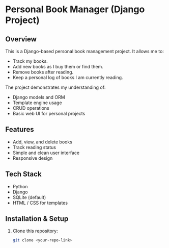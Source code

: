 # Personal Book Manager (Django Project)

## Overview
This is a Django-based personal book management project. It allows me to:
- Track my books.
- Add new books as I buy them or find them.
- Remove books after reading.
- Keep a personal log of books I am currently reading.

The project demonstrates my understanding of:
- Django models and ORM
- Template engine usage
- CRUD operations
- Basic web UI for personal projects

## Features
- Add, view, and delete books
- Track reading status
- Simple and clean user interface
- Responsive design

## Tech Stack
- Python 
- Django 
- SQLite (default)
- HTML / CSS for templates

## Installation & Setup
1. Clone this repository:
   ```bash
   git clone <your-repo-link>
